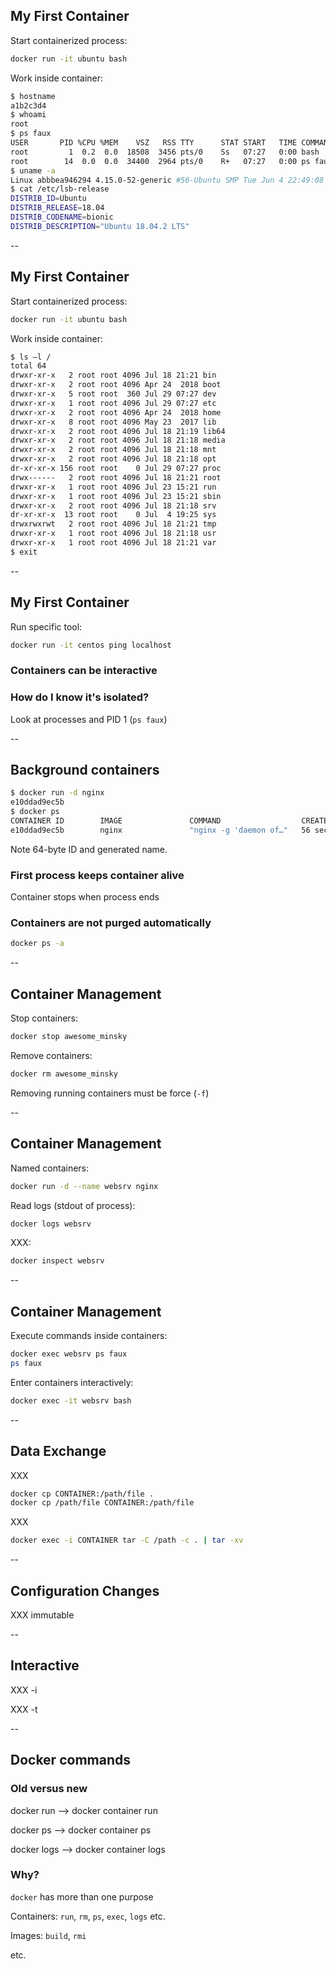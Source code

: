 ## My First Container

Start containerized process:

```bash
docker run -it ubuntu bash
```

Work inside container:

```bash
$ hostname
a1b2c3d4
$ whoami
root
$ ps faux
USER       PID %CPU %MEM    VSZ   RSS TTY      STAT START   TIME COMMAND
root         1  0.2  0.0  18508  3456 pts/0    Ss   07:27   0:00 bash
root        14  0.0  0.0  34400  2964 pts/0    R+   07:27   0:00 ps faux
$ uname -a
Linux abbbea946294 4.15.0-52-generic #56-Ubuntu SMP Tue Jun 4 22:49:08 UTC 2019 x86_64 x86_64 x86_64 GNU/Linux
$ cat /etc/lsb-release
DISTRIB_ID=Ubuntu
DISTRIB_RELEASE=18.04
DISTRIB_CODENAME=bionic
DISTRIB_DESCRIPTION="Ubuntu 18.04.2 LTS"
```

--

## My First Container

Start containerized process:

```bash
docker run -it ubuntu bash
```

Work inside container:

```bash
$ ls –l /
total 64
drwxr-xr-x   2 root root 4096 Jul 18 21:21 bin
drwxr-xr-x   2 root root 4096 Apr 24  2018 boot
drwxr-xr-x   5 root root  360 Jul 29 07:27 dev
drwxr-xr-x   1 root root 4096 Jul 29 07:27 etc
drwxr-xr-x   2 root root 4096 Apr 24  2018 home
drwxr-xr-x   8 root root 4096 May 23  2017 lib
drwxr-xr-x   2 root root 4096 Jul 18 21:19 lib64
drwxr-xr-x   2 root root 4096 Jul 18 21:18 media
drwxr-xr-x   2 root root 4096 Jul 18 21:18 mnt
drwxr-xr-x   2 root root 4096 Jul 18 21:18 opt
dr-xr-xr-x 156 root root    0 Jul 29 07:27 proc
drwx------   2 root root 4096 Jul 18 21:21 root
drwxr-xr-x   1 root root 4096 Jul 23 15:21 run
drwxr-xr-x   1 root root 4096 Jul 23 15:21 sbin
drwxr-xr-x   2 root root 4096 Jul 18 21:18 srv
dr-xr-xr-x  13 root root    0 Jul  4 19:25 sys
drwxrwxrwt   2 root root 4096 Jul 18 21:21 tmp
drwxr-xr-x   1 root root 4096 Jul 18 21:18 usr
drwxr-xr-x   1 root root 4096 Jul 18 21:21 var
$ exit
```

--

## My First Container

Run specific tool:

```bash
docker run -it centos ping localhost
```

### Containers can be interactive

### How do I know it's isolated?

Look at processes and PID 1 (`ps faux`)

--

## Background containers

```bash
$ docker run -d nginx
e10ddad9ec5b
$ docker ps
CONTAINER ID        IMAGE               COMMAND                  CREATED             STATUS              PORTS               NAMES
e10ddad9ec5b        nginx               "nginx -g 'daemon of…"   56 seconds ago      Up 55 seconds       80/tcp              awesome_minsky
```

Note 64-byte ID and generated name.

### First process keeps container alive

Container stops when process ends

### Containers are not purged automatically

```bash
docker ps -a
```

--

## Container Management

Stop containers:

```bash
docker stop awesome_minsky
```

Remove containers:

```bash
docker rm awesome_minsky
```

Removing running containers must be force (`-f`)

--

## Container Management

Named containers:

```bash
docker run -d --name websrv nginx
```

Read logs (stdout of process):

```bash
docker logs websrv
```

XXX:

```bash
docker inspect websrv
```

--

## Container Management

Execute commands inside containers:

```bash
docker exec websrv ps faux
ps faux
```

Enter containers interactively:

```bash
docker exec -it websrv bash
```

--

## Data Exchange

XXX

```bash
docker cp CONTAINER:/path/file .
docker cp /path/file CONTAINER:/path/file
```

XXX

```bash
docker exec -i CONTAINER tar -C /path -c . | tar -xv
```

--

## Configuration Changes

XXX immutable

--

## Interactive

XXX -i

XXX -t

--

## Docker commands

### Old versus new

docker run --> docker container run

docker ps --> docker container ps

docker logs --> docker container logs

### Why?

`docker` has more than one purpose

Containers: `run`, `rm`, `ps`, `exec`, `logs` etc.

Images: `build`, `rmi`

etc.

